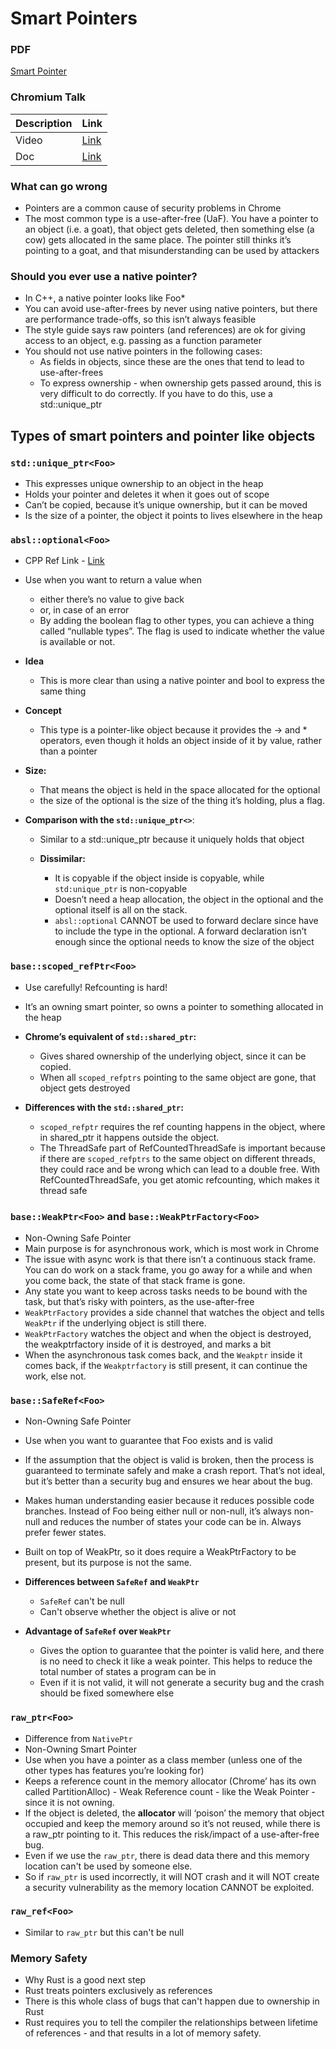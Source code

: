 # Smart Pointers

### PDF
[Smart Pointer](./docs/Smart%20Pointers%20C++.pdf)

### Chromium Talk

 | Description | Link                                                                                          |
 | ----------- | --------------------------------------------------------------------------------------------- |
 | Video       | [Link](https://www.youtube.com/watch?v=MpwbWSEDfjM )                                          |
 | Doc         | [Link](https://docs.google.com/document/d/1VRevv8JhlP4I8fIlvf87IrW2IRjE0PbkSfIcI6-UbJo/edit ) |
  
  

### What can go wrong

*   Pointers are a common cause of security problems in Chrome
*   The most common type is a use-after-free (UaF). You have a pointer to an object (i.e. a goat), that object gets deleted, then something else (a cow) gets allocated in the same place. The pointer still thinks it’s pointing to a goat, and that misunderstanding can be used by attackers

### Should you ever use a native pointer?

*   In C++, a native pointer looks like Foo*
*   You can avoid use-after-frees by never using native pointers, but there are performance trade-offs, so this isn’t always feasible
*   The style guide says raw pointers (and references) are ok for giving access to an object, e.g. passing as a function parameter
*   You should not use native pointers in the following cases:
    *   As fields in objects, since these are the ones that tend to lead to use-after-frees
    *   To express ownership - when ownership gets passed around, this is very difficult to do correctly. If you have to do this, use a std::unique_ptr

## Types of smart pointers and pointer like objects

### `std::unique_ptr<Foo>`

*   This expresses unique ownership to an object in the heap
*   Holds your pointer and deletes it when it goes out of scope
*   Can’t be copied, because it’s unique ownership, but it can be moved
*   Is the size of a pointer, the object it points to lives elsewhere in the heap

### `absl::optional<Foo>`

*   CPP Ref Link - [Link](https://www.cppstories.com/2018/05/using-optional/)

*   Use when you want to return a value when 
    *   either there’s no value to give back
    *   or, in case of an error
    *   By adding the boolean flag to other types, you can achieve a thing called “nullable types”. The flag is used to indicate whether the value is available or not.

*   **Idea**
    *   This is more clear than using a native pointer and bool to express the same thing

*   **Concept**
    *   This type is a pointer-like object because it provides the -> and * operators, even though it holds an object inside of it by value, rather than a pointer
  
*   **Size:**
    *   That means the object is held in the space allocated for the optional
    *   the size of the optional is the size of the thing it’s holding, plus a flag.

*   **Comparison with the `std::unique_ptr<>`**:
    
    *   Similar to a std::unique_ptr because it uniquely holds that object
    
    *   **Dissimilar:**
        *   It is copyable if the object inside is copyable, while `std:unique_ptr` is non-copyable
        *   Doesn’t need a heap allocation, the object in the optional and the optional itself is all on the stack.
        *   `absl::optional` CANNOT be used to forward declare since have to include the type in the optional. A forward declaration isn’t enough since the optional needs to know the size of the object


### `base::scoped_refPtr<Foo>`

*   Use carefully! Refcounting is hard!
*   It’s an owning smart pointer, so owns a pointer to something allocated in the heap
  
*   **Chrome’s equivalent of `std::shared_ptr`:**

    *   Gives shared ownership of the underlying object, since it can be copied.
    *   When all `scoped_refptrs` pointing to the same object are gone, that object gets destroyed

*   **Differences with the `std::shared_ptr`:**

    *   `scoped_refptr` requires the ref counting happens in the object, where in shared_ptr it happens outside the object.
    * The ThreadSafe part of RefCountedThreadSafe is important because if there are `scoped_refptrs` to the same object on different threads, they could race and be wrong which can lead to a double free. With RefCountedThreadSafe, you get atomic refcounting, which makes it thread safe

### `base::WeakPtr<Foo>` and `base::WeakPtrFactory<Foo>`

*   Non-Owning Safe Pointer
*   Main purpose is for asynchronous work, which is most work in Chrome
*   The issue with async work is that there isn’t a continuous stack frame. You can do work on a stack frame, you go away for a while and when you come back, the state of that stack frame is gone. 
*   Any state you want to keep across tasks needs to be bound with the task, but that’s risky with pointers, as the use-after-free 
*   `WeakPtrFactory` provides a side channel that watches the object and tells `WeakPtr` if the underlying object is still there.
*   `WeakPtrFactory` watches the object and when the object is destroyed, the weakptrfactory inside of it is destroyed, and marks a bit
*   When the asynchronous task comes back, and the `Weakptr` inside it comes back, if the `Weakptrfactory` is still present, it can continue the work, else not. 

### `base::SafeRef<Foo>`

*   Non-Owning Safe Pointer
*   Use when you want to guarantee that Foo exists and is valid
*   If the assumption that the object is valid is broken, then the process is guaranteed to terminate safely and make a crash report. That’s not ideal, but it’s better than a security bug and ensures we hear about the bug.
*   Makes human understanding easier because it reduces possible code branches. Instead of Foo being either null or non-null, it’s always non-null and reduces the number of states your code can be in. Always prefer fewer states.
*   Built on top of WeakPtr, so it does require a WeakPtrFactory to be present, but its purpose is not the same. 

*   **Differences between `SafeRef` and `WeakPtr`**
    *   `SafeRef` can't be null
    *   Can't observe whether the object is alive or not
  
*   **Advantage of `SafeRef` over `WeakPtr`**
    *   Gives the option to guarantee that the pointer is valid here, and there is no need to check it like a weak pointer. This helps to reduce the total number of states a program can be in
    *   Even if it is not valid, it will not generate a security bug and the crash should be fixed somewhere else



### `raw_ptr<Foo>`
*   Difference from `NativePtr`
*   Non-Owning Smart Pointer
*   Use when you have a pointer as a class member (unless one of the other types has features you’re looking for)
*   Keeps a reference count in the memory allocator (Chrome’ has its own called PartitionAlloc) - Weak Reference count - like the Weak Pointer - since it is not owning.
*   If the object is deleted, the **allocator** will ‘poison’ the memory that object occupied and keep the memory around so it’s not reused, while there is a raw_ptr pointing to it. This reduces the risk/impact of a use-after-free bug.
*   Even if we use the `raw_ptr`, there is dead data there and this memory location can't be used by someone else. 
*   So if `raw_ptr` is used incorrectly, it will NOT crash and it will NOT create a security vulnerability as the memory location CANNOT be exploited. 

### `raw_ref<Foo>`
*   Similar to `raw_ptr` but this can't be null

### Memory Safety
*   Why Rust is a good next step
*   Rust treats pointers exclusively as references
*   There is this whole class of bugs that can't happen due to ownership in Rust
*   Rust requires you to tell the compiler the relationships between lifetime of references - and that results in a lot of memory safety. 
	
		
		
